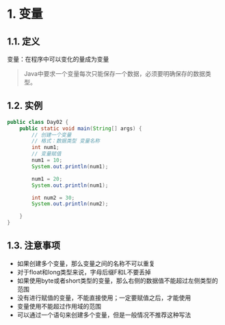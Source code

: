 # 1. 变量
## 1.1. 定义
变量：在程序中可以变化的量成为变量
>Java中要求一个变量每次只能保存一个数据，必须要明确保存的数据类型。
     
## 1.2. 实例
```java
public class Day02 {
    public static void main(String[] args) {
        // 创建一个变量
        // 格式：数据类型 变量名称
        int num1;
        // 变量赋值
        num1 = 10;
        System.out.println(num1);

        num1 = 20;
        System.out.println(num1);

        int num2 = 30;
        System.out.println(num2);

    }
}
```
     
## 1.3. 注意事项
- 如果创建多个变量，那么变量之间的名称不可以重复
- 对于float和long类型来说，字母后缀F和L不要丢掉
- 如果使用byte或者short类型的变量，那么右侧的数据值不能超过左侧类型的范围
- 没有进行赋值的变量，不能直接使用；一定要赋值之后，才能使用
- 变量使用不能超过作用域的范围
- 可以通过一个语句来创建多个变量，但是一般情况不推荐这种写法
